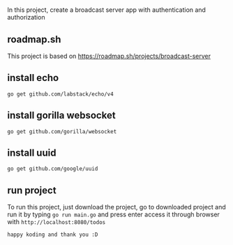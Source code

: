 # 
In this project, create a broadcast server app with authentication and authorization  

## roadmap.sh
This project is based on https://roadmap.sh/projects/broadcast-server  

## install echo
```go get github.com/labstack/echo/v4```

## install gorilla websocket
```go get github.com/gorilla/websocket```

## install uuid
```go get github.com/google/uuid```

## run project
To run this project, just download the project, go to downloaded project and run it by typing ```go run main.go``` and press enter
access it through browser with ```http://localhost:8080/todos```

```happy koding and thank you :D```